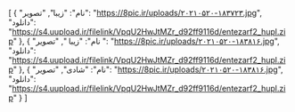 [
  {
    "نام": "زیبا",
    "تصویر": "https://8pic.ir/uploads/۲۰۲۱۰۵۲۰-۱۸۳۷۲۳.jpg",
    "دانلود": "https://s4.uupload.ir/filelink/VpqU2HwJtMZr_d92ff9116d/entezarf2_hupl.zip"
  },
  {
    "نام": "زیبا ",
    "تصویر ": "https://8pic.ir/uploads/۲۰۲۱۰۵۲۰-۱۸۳۸۱۶.jpg",
    "دانلود": "https://s4.uupload.ir/filelink/VpqU2HwJtMZr_d92ff9116d/entezarf2_hupl.zip"
  },
  {
    "نام": "شادی",
    "تصویر": "https://8pic.ir/uploads/۲۰۲۱۰۵۲۰-۱۸۳۸۱۶.jpg",
    "دانلود": "https://s4.uupload.ir/filelink/VpqU2HwJtMZr_d92ff9116d/entezarf2_hupl.zip"
  }
]
